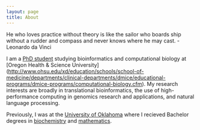 ```yaml
---
layout: page
title: About
---
```


<p class="message">
He who loves practice without theory is like the sailor who boards ship without
a rudder and compass and never knows where he may cast. - Leonardo da Vinci
</p>

I am a [PhD student](http://www.ohsu.edu/xd/education/schools/school-of-medicine/departments/clinical-departments/dmice/people/eric-leung.cfm) 
studying bioinformatics and computational biology at [Oregon Health & Science
University]
(http://www.ohsu.edu/xd/education/schools/school-of-medicine/departments/clinical-departments/dmice/educational-programs/dmice-programs/computational-biology.cfm).
My research interests are broadly in translational bioinformatics, the use of
high-performance computing in genomics research and applications, and natural
language processing.

Previously, I was at the [University of Oklahoma](http://www.ou.edu/) where I 
recieved Bachelor degrees in [biochemistry](http://chem.ou.edu/) and 
[mathematics](http://math.ou.edu).
